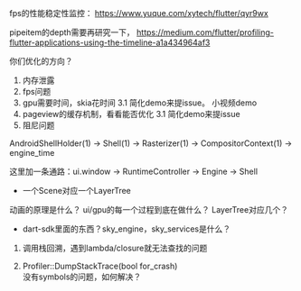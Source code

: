 fps的性能稳定性监控：
https://www.yuque.com/xytech/flutter/qyr9wx

pipeitem的depth需要再研究一下， https://medium.com/flutter/profiling-flutter-applications-using-the-timeline-a1a434964af3

你们优化的方向？

1. 内存泄露
2. fps问题
3. gpu需要时间，skia花时间
  3.1 简化demo来提issue。 小视频demo
4. pageview的缓存机制，看看能否优化
  3.1 简化demo来提issue
5. 阻尼问题


AndroidShellHolder(1) -> Shell(1) -> Rasterizer(1) -> CompositorContext(1) -> engine_time

这里加一条通路：ui.window -> RuntimeController -> Engine  -> Shell

- 一个Scene对应一个LayerTree

动画的原理是什么？
ui/gpu的每一个过程到底在做什么？
LayerTree对应几个？


- dart-sdk里面的东西？sky_engine，sky_services是什么？


1. 调用栈回溯，遇到lambda/closure就无法查找的问题

1. Profiler::DumpStackTrace(bool for_crash)  
  没有symbols的问题，如何解决？
